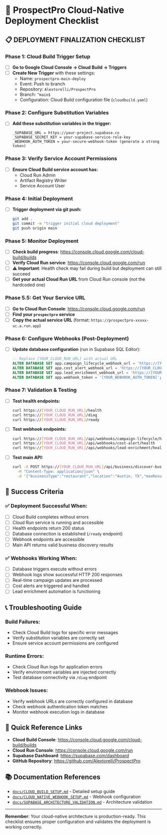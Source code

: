 # 🚀 ProspectPro Cloud-Native Deployment Checklist

## 📋 **DEPLOYMENT FINALIZATION CHECKLIST**

### **Phase 1: Cloud Build Trigger Setup**

- [ ] **Go to Google Cloud Console → Cloud Build → Triggers**
- [ ] **Create New Trigger** with these settings:
  - Name: `prospectpro-main-deploy`
  - Event: Push to branch
  - Repository: `Alextorelli/ProspectPro`
  - Branch: `^main$`
  - Configuration: Cloud Build configuration file (`cloudbuild.yaml`)

### **Phase 2: Configure Substitution Variables**

- [ ] **Add these substitution variables in the trigger:**
  ```
  _SUPABASE_URL = https://your-project.supabase.co
  _SUPABASE_SECRET_KEY = your-supabase-service-role-key
  _WEBHOOK_AUTH_TOKEN = your-secure-webhook-token (generate a strong token)
  ```

### **Phase 3: Verify Service Account Permissions**

- [ ] **Ensure Cloud Build service account has:**
  - Cloud Run Admin
  - Artifact Registry Writer
  - Service Account User

### **Phase 4: Initial Deployment**

- [ ] **Trigger deployment via git push:**
  ```bash
  git add .
  git commit -m "trigger initial cloud deployment"
  git push origin main
  ```

### **Phase 5: Monitor Deployment**

- [ ] **Check build progress**: https://console.cloud.google.com/cloud-build/builds
- [ ] **Verify Cloud Run service**: https://console.cloud.google.com/run
- [ ] **⚠️ Important**: Health check may fail during build but deployment can still succeed
- [ ] **Get your actual Cloud Run URL** from Cloud Run console (not the hardcoded one)

### **Phase 5.5: Get Your Service URL**

- [ ] **Go to Cloud Run Console**: https://console.cloud.google.com/run
- [ ] **Find your `prospectpro` service**
- [ ] **Copy the actual service URL** (format: `https://prospectpro-xxxxx-uc.a.run.app`)

### **Phase 6: Configure Webhooks (Post-Deployment)**

- [ ] **Update database configuration** (run in Supabase SQL Editor):
  ```sql
  -- Replace [YOUR_CLOUD_RUN_URL] with actual URL
  ALTER DATABASE SET app.campaign_lifecycle_webhook_url = 'https://[YOUR_CLOUD_RUN_URL]/api/webhooks/campaign-lifecycle';
  ALTER DATABASE SET app.cost_alert_webhook_url = 'https://[YOUR_CLOUD_RUN_URL]/api/webhooks/cost-alert';
  ALTER DATABASE SET app.lead_enrichment_webhook_url = 'https://[YOUR_CLOUD_RUN_URL]/api/webhooks/lead-enrichment';
  ALTER DATABASE SET app.webhook_token = '[YOUR_WEBHOOK_AUTH_TOKEN]';
  ```

### **Phase 7: Validation & Testing**

- [ ] **Test health endpoints:**

  ```bash
  curl https://[YOUR_CLOUD_RUN_URL]/health
  curl https://[YOUR_CLOUD_RUN_URL]/diag
  curl https://[YOUR_CLOUD_RUN_URL]/ready
  ```

- [ ] **Test webhook endpoints:**

  ```bash
  curl https://[YOUR_CLOUD_RUN_URL]/api/webhooks/campaign-lifecycle/health
  curl https://[YOUR_CLOUD_RUN_URL]/api/webhooks/cost-alert/health
  curl https://[YOUR_CLOUD_RUN_URL]/api/webhooks/lead-enrichment/health
  ```

- [ ] **Test main API:**
  ```bash
  curl -X POST https://[YOUR_CLOUD_RUN_URL]/api/business/discover-businesses \
    -H "Content-Type: application/json" \
    -d '{"businessType":"restaurant","location":"Austin, TX","maxResults":1}'
  ```

## 🎯 **Success Criteria**

### **✅ Deployment Successful When:**

- [ ] Cloud Build completes without errors
- [ ] Cloud Run service is running and accessible
- [ ] Health endpoints return 200 status
- [ ] Database connection is established (`/ready` endpoint)
- [ ] Webhook endpoints are accessible
- [ ] Main API returns valid business discovery results

### **✅ Webhooks Working When:**

- [ ] Database triggers execute without errors
- [ ] Webhook logs show successful HTTP 200 responses
- [ ] Real-time campaign updates are processed
- [ ] Cost alerts are triggered and handled
- [ ] Lead enrichment automation is functioning

## 📞 **Troubleshooting Guide**

### **Build Failures:**

- Check Cloud Build logs for specific error messages
- Verify substitution variables are correctly set
- Ensure service account permissions are configured

### **Runtime Errors:**

- Check Cloud Run logs for application errors
- Verify environment variables are injected correctly
- Test database connectivity via `/diag` endpoint

### **Webhook Issues:**

- Verify webhook URLs are correctly configured in database
- Check webhook authentication token matches
- Monitor webhook execution logs in database

## 🔗 **Quick Reference Links**

- **Cloud Build Console**: https://console.cloud.google.com/cloud-build/builds
- **Cloud Run Console**: https://console.cloud.google.com/run
- **Supabase Dashboard**: https://supabase.com/dashboard
- **GitHub Repository**: https://github.com/Alextorelli/ProspectPro

## 📚 **Documentation References**

- [`docs/CLOUD_BUILD_SETUP.md`](CLOUD_BUILD_SETUP.md) - Detailed setup guide
- [`docs/CLOUD_NATIVE_WEBHOOK_SETUP.md`](CLOUD_NATIVE_WEBHOOK_SETUP.md) - Webhook configuration
- [`docs/SUPABASE_ARCHITECTURE_VALIDATION.md`](SUPABASE_ARCHITECTURE_VALIDATION.md) - Architecture validation

---

**Remember**: Your cloud-native architecture is production-ready. This checklist ensures proper configuration and validates the deployment is working correctly.
